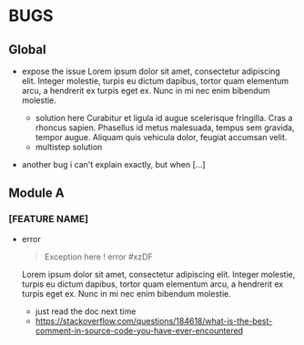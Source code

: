# BUGS

## Global

- expose the issue Lorem ipsum dolor sit amet, consectetur adipiscing elit. Integer molestie, turpis eu dictum dapibus, tortor quam elementum arcu, a hendrerit ex turpis eget ex. Nunc in mi nec enim bibendum molestie.  
    - solution here Curabitur et ligula id augue scelerisque fringilla. Cras a rhoncus sapien. Phasellus id metus malesuada, tempus sem gravida, tempor augue. Aliquam quis vehicula dolor, feugiat accumsan velit.
    - multistep solution

- another bug i can't explain exactly, but when [...]

## Module A

### [FEATURE NAME]

- error
    > Exception here ! error #xzDF
    
    Lorem ipsum dolor sit amet, consectetur adipiscing elit. Integer molestie, turpis eu dictum dapibus, tortor quam elementum arcu, a hendrerit ex turpis eget ex. Nunc in mi nec enim bibendum molestie.  

    - just read the doc next time
    - https://stackoverflow.com/questions/184618/what-is-the-best-comment-in-source-code-you-have-ever-encountered